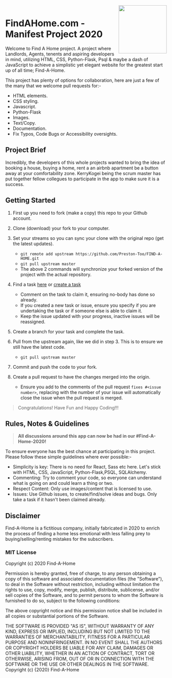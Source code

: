 <img src="static/images/FindAHome.jpeg" align="right" width="150px"/>

# FindAHome.com - Manifest Project 2020

Welcome to Find A Home project. A project where Landlords, Agents, tenents and aspiring developers in mind, utilizing HTML, CSS, Python-Flask, Psql & maybe a dash of JavaScript to achieve a simplistic yet elegant website for the greatest start up of all time; Find-A-Home.

This project has plenty of options for collaboration, here are just a few of the many that we welcome pull requests for:-

- HTML elements.
- CSS styling.
- Javascript.
- Python-Flask
- Images.
- Text/Copy.
- Documentation.
- Fix Typos, Code Bugs or Accessibility oversights.

## Project Brief

Incredibly, the developers of this whole projects wanted to bring the idea of booking a house, buying a home, rent a an airbnb apartment be a button away at your comfortability zone.
KerryKogei being the scrum master has put together fellow collegues to participate in the app to make sure it is a success.

## Getting Started

1. First up you need to fork (make a copy) this repo to your Github account.
2. Clone (download) your fork to your computer.
3. Set your streams so you can sync your clone with the original repo (get the latest updates).

   - `git remote add upstream https://github.com/Preston-Too/FIND-A-HOME.git`
   - `git pull upstream master`
   - The above 2 commands will synchronize your forked version of the project with the actual repository.

4. Find a task [here](https://github.com/Preston-Too/FIND-A-HOME.git/issues) or [create a task](https://github.com/Preston-Too/FIND-A-HOME.git/issues)
   - Comment on the task to claim it, ensuring no-body has done so already.
   - If you created a new task or issue, ensure you specify if you are undertaking the task or if someone else is able to claim it.
   - Keep the issue updated with your progress, inactive issues will be reassigned.
5. Create a branch for your task and complete the task.
6. Pull from the upstream again, like we did in step 3. This is to ensure we still have the latest code.
   - `git pull upstream master`
7. Commit and push the code to your fork.
8. Create a pull request to have the changes merged into the origin.
   - Ensure you add to the comments of the pull request `fixes #<issue number>`, replacing **<issue number>** with the number of your issue will automatically close the issue when the pull request is merged.

> Congratulations! Have Fun and Happy Coding!!!

## Rules, Notes & Guidelines

> **All discussions around this app can now be had in our #Find-A-Home-2020!**

To ensure everyone has the best chance at participating in this project. Please follow these simple guidelines where ever possible:-

- Simplicity is key: There is no need for React, Sass etc here. Let's stick with HTML, CSS, JavaScript, Python-Flask,PSQL, SQLAlchemy.
- Commenting: Try to comment your code, so everyone can understand what is going on and could learn a thing or two.
- Respect Content: Only use images/content that is licensed to use.
- Issues: Use Github issues, to create/find/solve ideas and bugs. Only take a task if it hasn't been claimed already.

## Disclaimer

Find-A-Home is a fictitious company, initially fabricated in 2020 to enrich the process of finding a home less emotional with less falling prey to buying/selling/renting mistakes for the subscribers. 

### MIT License
Copyright (c) 2020 Find-A-Home

Permission is hereby granted, free of charge, to any person obtaining a copy of this software and associated documentation files (the "Software"), to deal in the Software without restriction, including without limitation the rights to use, copy, modify, merge, publish, distribute, sublicense, and/or sell copies of the Software, and to permit persons to whom the Software is furnished to do so, subject to the following conditions:

The above copyright notice and this permission notice shall be included in all copies or substantial portions of the Software.

THE SOFTWARE IS PROVIDED "AS IS", WITHOUT WARRANTY OF ANY KIND, EXPRESS OR IMPLIED, INCLUDING BUT NOT LIMITED TO THE WARRANTIES OF MERCHANTABILITY, FITNESS FOR A PARTICULAR PURPOSE AND NONINFRINGEMENT. IN NO EVENT SHALL THE AUTHORS OR COPYRIGHT HOLDERS BE LIABLE FOR ANY CLAIM, DAMAGES OR OTHER LIABILITY, WHETHER IN AN ACTION OF CONTRACT, TORT OR OTHERWISE, ARISING FROM, OUT OF OR IN CONNECTION WITH THE SOFTWARE OR THE USE OR OTHER DEALINGS IN THE SOFTWARE. Copyright (c) {2020} Find-A-Home